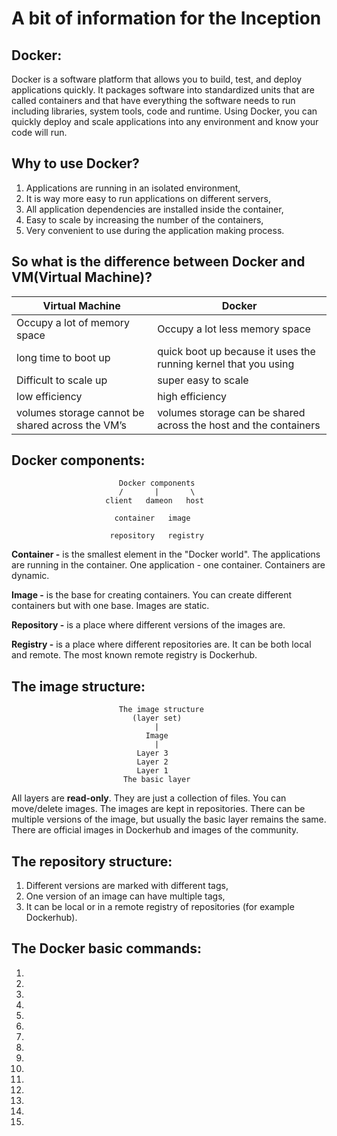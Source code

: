 # A bit of information for the Inception

## Docker:

Docker is a software platform that allows you to build, test, and deploy applications quickly. It packages 
software into standardized units that are called containers and that have everything the software needs to 
run including libraries, system tools, code and runtime. Using Docker, you can quickly deploy and scale 
applications into any environment and know your code will run.

## Why to use Docker?

1. Applications are running in an isolated environment,
2. It is way more easy to run applications on different servers,
3. Аll application dependencies are installed inside the container,
4. Еasy to scale by increasing the number of the containers,
5. Very convenient to use during the application making process.

## So what is the difference between Docker and VM(Virtual Machine)?

| Virtual Machine | Docker |
| --- | --- |
| Occupy a lot of memory space | Occupy a lot less memory space |
| long time to boot up | quick boot up because it uses the running kernel that you using |
| Difficult to scale up | super easy to scale |
| low efficiency | high efficiency |
| volumes storage cannot be shared across the VM’s  | volumes storage can be shared across the host and the containers |

## Docker components:

                            Docker components
                            /       |       \
                         client   dameon   host

                           container   image

                          repository   registry


**Container -** is the smallest element in the "Docker world". The applications are running in the container.
One application - one container. Containers are dynamic.

**Image -** is the base for creating containers. You can create different containers but with one base.
Images are static.

**Repository -** is a place where different versions of the images are.

**Registry -** is a place where different repositories are. It can be both local and remote.
The most known remote registry is Dockerhub. 


## The image structure:

                            The image structure
                               (layer set)
                                    |
                                  Image
                                    |
                                Layer 3
                                Layer 2
                                Layer 1
                             The basic layer

All layers are **read-only**. They are just a collection of files.
You can move/delete images. The images are kept in repositories.
There can be multiple versions of the image, but usually the basic layer remains the same.
There are official images in Dockerhub and images of the community.

## The repository structure:

1. Different versions are marked with different tags,
2. One version of an image can have multiple tags,
3. It can be local or in a remote registry of repositories (for example Dockerhub).

## The Docker basic commands:

1. 
2. 
3. 
4. 
5. 
6. 
7. 
8. 
9. 
10. 
11. 
12. 
13. 
14. 
15. 

